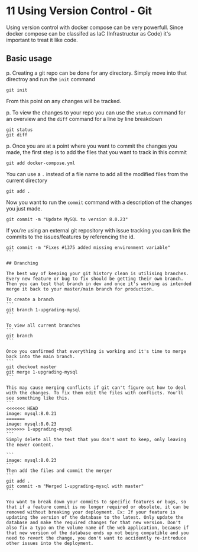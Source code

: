 # 11 Using Version Control - Git

Using version control with docker compose can be very powerfull. Since docker compose can be classifed as IaC (Infrastructur as Code) it's important to treat it like code.

## Basic usage

p. Creating a git repo can be done for any directory. Simply move into that directroy and run the `init` command

```
git init
```

From this point on any changes will be tracked.

p. To view the changes to your repo you can use the `status` command for an overview and the `diff` command for a line by line breakdown

```
git status
git diff
```

p. Once you are at a point where you want to commit the changes you made, the first step is to add the files that you want to track in this commit
```
git add docker-compose.yml
```
You can use a `.` instead of a file name to add all the modified files from the current directory
```
git add .
```

Now you want to run the `commit` command with a description of the changes you just made.

```
git commit -m "Update MySQL to version 8.0.23"
```

If you’re using an external git repository with issue tracking you can link the commits to the issues/features by referencing the id.

````
git commit -m "Fixes #1375 added missing environment variable"
```

## Branching

The best way of keeping your git history clean is utilising branches. Every new feature or bug to fix should be getting their own branch. Then you can test that branch in dev and once it's working as intended merge it back to your master/main branch for production.

To create a branch
```
git branch 1-upgrading-mysql
```

To view all current branches
```
git branch
```

Once you confirmed that everything is working and it's time to merge back into the main branch.
```
git checkout master
git merge 1-upgrading-mysql
```

This may cause merging conflicts if git can't figure out how to deal with the changes. To fix them edit the files with conflicts. You'll see something like this.
```
<<<<<<< HEAD
image: mysql:8.0.21
=======
image: mysql:8.0.23
>>>>>>> 1-upgrading-mysql
```
Simply delete all the text that you don't want to keep, only leaving the newer content.

```
image: mysql:8.0.23
```
Then add the files and commit the merger
```
git add .
git commit -m "Merged 1-upgrading-mysql with master"
```

You want to break down your commits to specific features or bugs, so that if a feature commit is no longer required or obsolete, it can be removed without breaking your deployment. Ex: If your feature is updating the version of the database to the latest. Only update the database and make the required changes for that new version. Don't also fix a typo on the volume name of the web application, because if that new version of the database ends up not being compatible and you need to revert the change, you don't want to accidently re-introduce other issues into the deployment.
